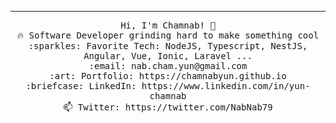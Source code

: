 <!-- <img src="https://raw.githubusercontent.com/saadpasta/saadpasta/master/Banner%20.png"/> -->
<hr></hr>
<p align="center">
  <samp>
    Hi, I'm Chamnab! 👋 <br>
    🔥 Software Developer grinding hard to make something cool <br>
    :sparkles: Favorite Tech: NodeJS, Typescript, NestJS, Angular, Vue, Ionic, Laravel ... <br>
    :email:	nab.cham.yun@gmail.com <br>
    :art: Portfolio: https://chamnabyun.github.io <br>
    :briefcase: LinkedIn: https://www.linkedin.com/in/yun-chamnab <br>
               📫 Twitter: https://twitter.com/NabNab79
  </samp>
</p>
